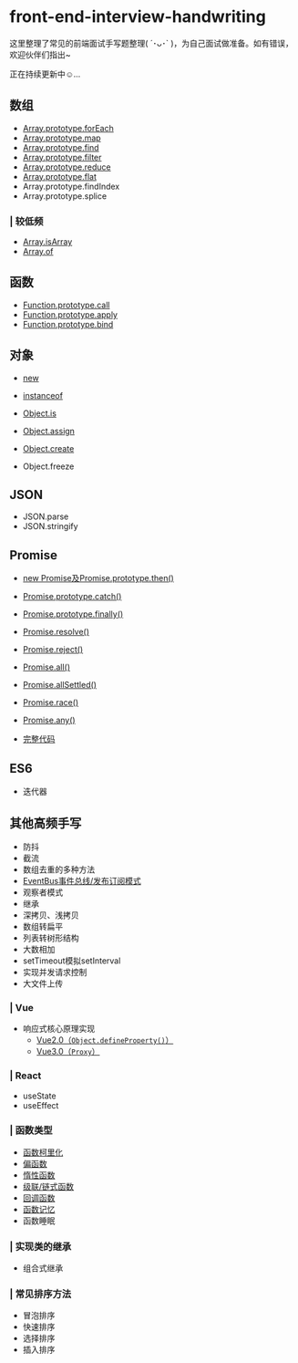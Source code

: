# front-end-interview-handwriting
这里整理了常见的前端面试手写题整理( ´･ᴗ･` )，为自己面试做准备。如有错误，欢迎伙伴们指出~

正在持续更新中☺️...

## 数组
- [Array.prototype.forEach](https://github.com/luoxy0518/front-end-interview-handwriting/blob/main/array/forEach.md)
- [Array.prototype.map](https://github.com/luoxy0518/front-end-interview-handwriting/blob/main/array/map.md)
- [Array.prototype.find](https://github.com/luoxy0518/front-end-interview-handwriting/blob/main/array/find.md)
- [Array.prototype.filter](https://github.com/luoxy0518/front-end-interview-handwriting/blob/main/array/filter.md)
- [Array.prototype.reduce](https://github.com/luoxy0518/front-end-interview-handwriting/blob/main/array/reduce.md)
- [Array.prototype.flat](https://github.com/luoxy0518/front-end-interview-handwriting/blob/main/array/flat.md) 
- Array.prototype.findIndex   
- Array.prototype.splice 

### | 较低频
- [Array.isArray](https://github.com/luoxy0518/front-end-interview-handwriting/blob/main/array/Array.isArray.md)
- [Array.of](https://github.com/luoxy0518/front-end-interview-handwriting/blob/main/array/Array.of.md)

## 函数
- [Function.prototype.call](https://github.com/luoxy0518/front-end-interview-handwriting/blob/main/function/call.md)
- [Function.prototype.apply](https://github.com/luoxy0518/front-end-interview-handwriting/blob/main/function/apply.md)
- [Function.prototype.bind](https://github.com/luoxy0518/front-end-interview-handwriting/blob/main/function/bind.md)

## 对象
- [new](https://github.com/luoxy0518/front-end-interview-handwriting/blob/main/object/new.md)
- [instanceof](https://github.com/luoxy0518/front-end-interview-handwriting/blob/main/object/instanceof.md)

- [Object.is](https://github.com/luoxy0518/front-end-interview-handwriting/blob/main/object/Object.is.md)
- [Object.assign](https://github.com/luoxy0518/front-end-interview-handwriting/blob/main/object/Object.assign.md)
- [Object.create](https://github.com/luoxy0518/front-end-interview-handwriting/blob/main/object/Object.create.md)
- Object.freeze


## JSON
- JSON.parse
- JSON.stringify

## Promise
- [new Promise及Promise.prototype.then()](https://github.com/luoxy0518/front-end-interview-handwriting/blob/main/promise/README.md#实现Promise)
- [Promise.prototype.catch()](https://github.com/luoxy0518/front-end-interview-handwriting/blob/main/promise/README.md#实现promiseprototypecatch)
- [Promise.prototype.finally()](https://github.com/luoxy0518/front-end-interview-handwriting/blob/main/promise/README.md#实现promiseprototypefinally)
- [Promise.resolve()](https://github.com/luoxy0518/front-end-interview-handwriting/blob/main/promise/README.md#实现promiseresolve)
- [Promise.reject()](https://github.com/luoxy0518/front-end-interview-handwriting/blob/main/promise/README.md#实现promisereject)
- [Promise.all()](https://github.com/luoxy0518/front-end-interview-handwriting/blob/main/promise/README.md#实现promiseall)
- [Promise.allSettled()](https://github.com/luoxy0518/front-end-interview-handwriting/blob/main/promise/README.md#实现promiseallSettled)
- [Promise.race()](https://github.com/luoxy0518/front-end-interview-handwriting/blob/main/promise/README.md#实现promiserace)
- [Promise.any()](https://github.com/luoxy0518/front-end-interview-handwriting/blob/main/promise/README.md#实现promiseany)

- [完整代码](https://github.com/luoxy0518/front-end-interview-handwriting/blob/main/promise/index.js)
## ES6
- 迭代器


## 其他高频手写
- 防抖
- 截流
- 数组去重的多种方法
- [EventBus事件总线/发布订阅模式](https://github.com/luoxy0518/front-end-interview-handwriting/blob/main/high-frequency/eventEmitter.md)
- 观察者模式
- 继承
- 深拷贝、浅拷贝
- 数组转扁平
- 列表转树形结构
- 大数相加
- setTimeout模拟setInterval
- 实现并发请求控制
- 大文件上传
### | Vue  
- 响应式核心原理实现
    - [Vue2.0（`Object.defineProperty()`）](https://github.com/luoxy0518/front-end-interview-handwriting/blob/main/vue/Vue2.0-defineProperty.md)
    - [Vue3.0（`Proxy`）](https://github.com/luoxy0518/front-end-interview-handwriting/blob/main/vue/Vue3.0-reactive.md)
### | React
- useState
- useEffect
### | 函数类型
- [函数柯里化](https://github.com/luoxy0518/front-end-interview-handwriting/blob/main/functional-programming/curry.md)
- [偏函数](https://github.com/luoxy0518/front-end-interview-handwriting/blob/main/functional-programming/partial-function.md)
- [惰性函数](https://github.com/luoxy0518/front-end-interview-handwriting/blob/main/functional-programming/lazy-function.md)
- [级联/链式函数](https://github.com/luoxy0518/front-end-interview-handwriting/blob/main/functional-programming/chain-function.md)
- [回调函数](https://github.com/luoxy0518/front-end-interview-handwriting/blob/main/functional-programming/callback-function.md)
- [函数记忆](https://github.com/luoxy0518/front-end-interview-handwriting/blob/main/functional-programming/memory-function.md)
- 函数睡眠

### | 实现类的继承
- 组合式继承

### | 常见排序方法
- 冒泡排序
- 快速排序
- 选择排序
- 插入排序
